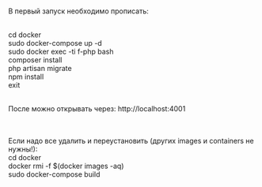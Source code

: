<br>В первый запуск необходимо прописать:

<br>cd docker
<br>sudo docker-compose up -d
<br>sudo docker exec -ti f-php bash
  <br>composer install
  <br>php artisan migrate
  <br>npm install
  <br>exit

<br>После можно открывать через: http://localhost:4001

<br><br>Если надо все удалить и переустановить (других images и containers не нужны!):
<br>cd docker
<br>docker rmi -f $(docker images -aq)
<br>sudo docker-compose build